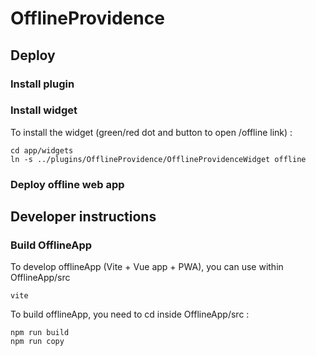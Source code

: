 # OfflineProvidence

## Deploy

### Install plugin

### Install widget

To install the widget (green/red dot and button to open /offline link) :

```
cd app/widgets
ln -s ../plugins/OfflineProvidence/OfflineProvidenceWidget offline
```

### Deploy offline web app

## Developer instructions

### Build OfflineApp

To develop offlineApp (Vite + Vue app + PWA), you can use within OfflineApp/src
```
vite
```

To build offlineApp, you need to cd inside OfflineApp/src :
```
npm run build
npm run copy
```